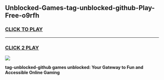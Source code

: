 
## Unblocked-Games-tag-unblocked-github-Play-Free-o9rfh
<h3>
<a href="https://premium76.site?title=tag-unblocked-github&ref=23A">CLICK TO PLAY</a></h3>
<hr>

<h3>
<a href="https://premium76.site?title=tag-unblocked-github&ref=23A">CLICK 2 PLAY</a>
  
</h3>

<a href="https://premium76.site?title=tag-unblocked-github&ref=23A"><img src="https://clearcache.store/games.png"></a>


**tag-unblocked-github games unblocked: Your Gateway to Fun and Accessible Online Gaming**
